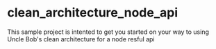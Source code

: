 # clean_architecture_node_api

This sample project is intented to get you started on your way to using Uncle Bob's clean architecture for a node resful api
